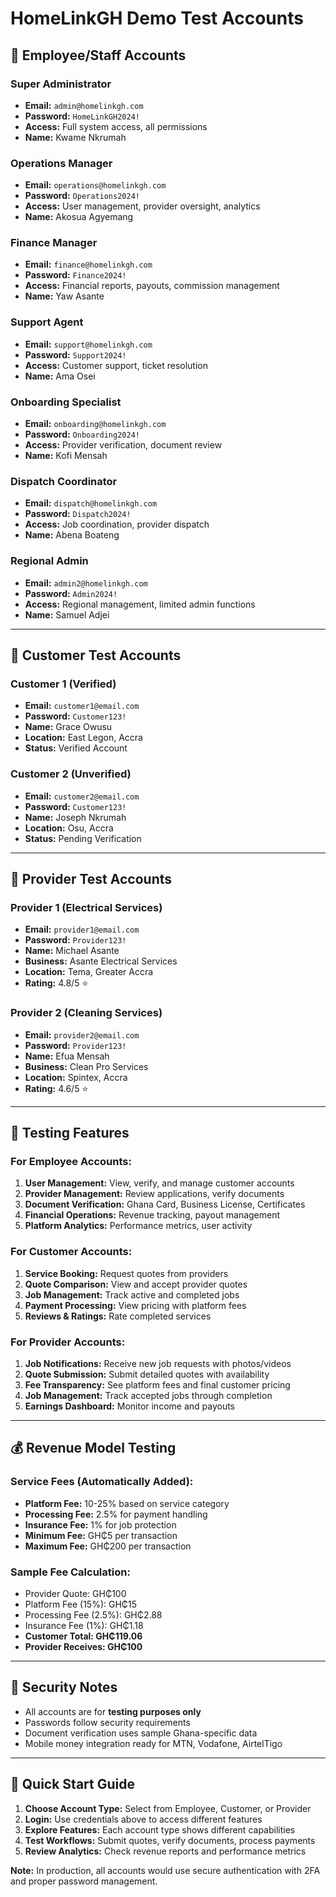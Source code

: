 # HomeLinkGH Demo Test Accounts

## 🏢 **Employee/Staff Accounts**

### Super Administrator
- **Email:** `admin@homelinkgh.com`
- **Password:** `HomeLinkGH2024!`
- **Access:** Full system access, all permissions
- **Name:** Kwame Nkrumah

### Operations Manager
- **Email:** `operations@homelinkgh.com`
- **Password:** `Operations2024!`
- **Access:** User management, provider oversight, analytics
- **Name:** Akosua Agyemang

### Finance Manager
- **Email:** `finance@homelinkgh.com`
- **Password:** `Finance2024!`
- **Access:** Financial reports, payouts, commission management
- **Name:** Yaw Asante

### Support Agent
- **Email:** `support@homelinkgh.com`
- **Password:** `Support2024!`
- **Access:** Customer support, ticket resolution
- **Name:** Ama Osei

### Onboarding Specialist
- **Email:** `onboarding@homelinkgh.com`
- **Password:** `Onboarding2024!`
- **Access:** Provider verification, document review
- **Name:** Kofi Mensah

### Dispatch Coordinator
- **Email:** `dispatch@homelinkgh.com`
- **Password:** `Dispatch2024!`
- **Access:** Job coordination, provider dispatch
- **Name:** Abena Boateng

### Regional Admin
- **Email:** `admin2@homelinkgh.com`
- **Password:** `Admin2024!`
- **Access:** Regional management, limited admin functions
- **Name:** Samuel Adjei

---

## 👥 **Customer Test Accounts**

### Customer 1 (Verified)
- **Email:** `customer1@email.com`
- **Password:** `Customer123!`
- **Name:** Grace Owusu
- **Location:** East Legon, Accra
- **Status:** Verified Account

### Customer 2 (Unverified)
- **Email:** `customer2@email.com`
- **Password:** `Customer123!`
- **Name:** Joseph Nkrumah
- **Location:** Osu, Accra
- **Status:** Pending Verification

---

## 🔧 **Provider Test Accounts**

### Provider 1 (Electrical Services)
- **Email:** `provider1@email.com`
- **Password:** `Provider123!`
- **Name:** Michael Asante
- **Business:** Asante Electrical Services
- **Location:** Tema, Greater Accra
- **Rating:** 4.8/5 ⭐

### Provider 2 (Cleaning Services)
- **Email:** `provider2@email.com`
- **Password:** `Provider123!`
- **Name:** Efua Mensah
- **Business:** Clean Pro Services
- **Location:** Spintex, Accra
- **Rating:** 4.6/5 ⭐

---

## 🎯 **Testing Features**

### For Employee Accounts:
1. **User Management:** View, verify, and manage customer accounts
2. **Provider Management:** Review applications, verify documents
3. **Document Verification:** Ghana Card, Business License, Certificates
4. **Financial Operations:** Revenue tracking, payout management
5. **Platform Analytics:** Performance metrics, user activity

### For Customer Accounts:
1. **Service Booking:** Request quotes from providers
2. **Quote Comparison:** View and accept provider quotes
3. **Job Management:** Track active and completed jobs
4. **Payment Processing:** View pricing with platform fees
5. **Reviews & Ratings:** Rate completed services

### For Provider Accounts:
1. **Job Notifications:** Receive new job requests with photos/videos
2. **Quote Submission:** Submit detailed quotes with availability
3. **Fee Transparency:** See platform fees and final customer pricing
4. **Job Management:** Track accepted jobs through completion
5. **Earnings Dashboard:** Monitor income and payouts

---

## 💰 **Revenue Model Testing**

### Service Fees (Automatically Added):
- **Platform Fee:** 10-25% based on service category
- **Processing Fee:** 2.5% for payment handling
- **Insurance Fee:** 1% for job protection
- **Minimum Fee:** GH₵5 per transaction
- **Maximum Fee:** GH₵200 per transaction

### Sample Fee Calculation:
- Provider Quote: GH₵100
- Platform Fee (15%): GH₵15
- Processing Fee (2.5%): GH₵2.88
- Insurance Fee (1%): GH₵1.18
- **Customer Total: GH₵119.06**
- **Provider Receives: GH₵100**

---

## 🔐 **Security Notes**

- All accounts are for **testing purposes only**
- Passwords follow security requirements
- Document verification uses sample Ghana-specific data
- Mobile money integration ready for MTN, Vodafone, AirtelTigo

---

## 🚀 **Quick Start Guide**

1. **Choose Account Type:** Select from Employee, Customer, or Provider
2. **Login:** Use credentials above to access different features
3. **Explore Features:** Each account type shows different capabilities
4. **Test Workflows:** Submit quotes, verify documents, process payments
5. **Review Analytics:** Check revenue reports and performance metrics

**Note:** In production, all accounts would use secure authentication with 2FA and proper password management.